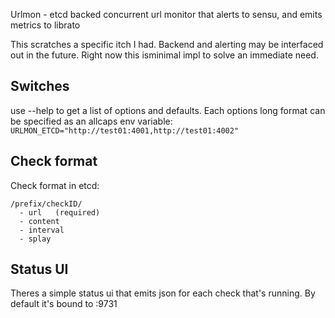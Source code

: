 Urlmon - etcd backed concurrent url monitor that alerts to sensu, and emits metrics to librato

This scratches a specific itch I had.  Backend and alerting may be interfaced out in the future. Right now this isminimal impl to solve an immediate need.
## Switches
  use --help to get a list of options and defaults. Each options long format can be specified as an allcaps env variable: `URLMON_ETCD="http://test01:4001,http://test01:4002"`

## Check format
Check format in etcd:

    /prefix/checkID/
      - url   (required)
      - content
      - interval 
      - splay   


## Status UI
Theres a simple status ui that emits json for each check that's running. By default it's bound to :9731

   

  
